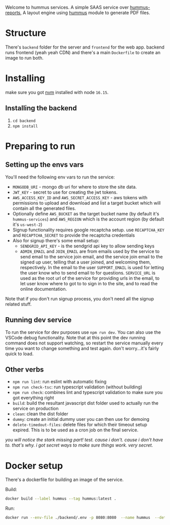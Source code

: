 Welcome to hummus services. A simple SAAS service over [hummus-reports](https://github.com/galkahana/hummus-reports), A layout engine using [hummus](https://github.com/galkahana/hummusjs) module to generate PDF files.

# Structure
There's `backend` folder for the server and `frontend` for the web app. backend runs frontend (yeah yeah CDN) and there's a main `Dockerfile` to create an image to run both.

# Installing

make sure you got [nvm](https://github.com/nvm-sh/nvm) installed with node `16.15`.

## Installing the backend

1. `cd backend`
2. `npm install`

# Preparing to run
## Setting up the envs vars

You'll need the following env vars to run the service:
- `MONGODB_URI` - mongo db uri for where to store the site data.
- `JWT_KEY` - secret to use for creating the jwt tokens.
- `AWS_ACCESS_KEY_ID` and `AWS_SECRET_ACCESS_KEY` - aws tokens with permissions to upload and download and list a target bucket which will contain all the generated files.
- Optionally define `AWS_BUCKET` as the target bucket name (by default it's `hummus-services`) and `AWS_REGION` which is the account region (by default it's `us-west-2`)
- Signup functionality requires google recaptcha setup. use `RECAPTCHA_KEY` and `RECAPTCHA_SECRET` to provide the recaptcha credentials
- Also for signup there's some email setup:
    - `SENDGRID_API_KEY` - is the sendgrid api key to allow sending keys
    - `ADMIN_EMAIL` and `JOIN_EMAIL` are from emails used by the service to send email to the service join email, and the service join email to the signed up user, telling that a user joined, and welcoming them, respectively. In the email to the user `SUPPORT_EMAIL` is used for letting the user know who to send email to for questions. `SERVICE_URL` is used as the root url of the service for providing urls in the email, to let user know where to got to to sign in to the site, and to read the online documentation.

Note that if you don't run signup process, you don't need all the signup related stuff.

## Running dev service

To run the service for dev purposes use `npm run dev`. You can also use the VSCode debug functionality. Note that at this point the dev running command does not support watching, 
so restart the service manually every time you want to change something and test again. don't worry...it's fairly quick to load.

## Other verbs

- `npm run lint`: run eslint with automatic fixing
- `npm run check-tsc`: run typescript validation (without building)
- `npm run check`: combines lint and typescript validation to make sure you got everything right
- `build`: build the resultant javascript dist folder used to actually run the service on production
- `clean`: clean the dist folder
- `dummy`: create an initial dummy user you can then use for demoing
- `delete-timedout-files`: delete files for which their timeout setup expired. This is to be used as a cron job on the final service.

_you will notice the stark missing part! test. cause i don't. cause i don't have to. that's why. i got secret ways to make sure things work. very secret._
# Docker setup

There's a dockerfile for building an image of the service.

Build:

```bash
docker build --label hummus --tag hummus:latest .
```


Run: 

```bash
docker run --env-file ./backend/.env -p 8080:8080  --name hummus  --detach hummus
```